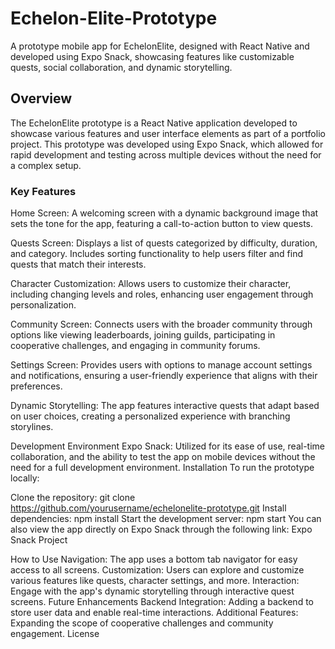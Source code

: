 <h1>Echelon-Elite-Prototype</h1>
A prototype mobile app for EchelonElite, designed with React Native and developed using Expo Snack, showcasing features like customizable quests, social collaboration, and dynamic storytelling.

<h2>Overview</h2>
<p>The EchelonElite prototype is a React Native application developed to showcase various features and user interface elements as part of a portfolio project. This prototype was developed using Expo Snack, which allowed for rapid development and testing across multiple devices without the need for a complex setup.</p>

<h3>Key Features</h3>
Home Screen: A welcoming screen with a dynamic background image that sets the tone for the app, featuring a call-to-action button to view quests.

Quests Screen: Displays a list of quests categorized by difficulty, duration, and category. Includes sorting functionality to help users filter and find quests that match their interests.

Character Customization: Allows users to customize their character, including changing levels and roles, enhancing user engagement through personalization.

Community Screen: Connects users with the broader community through options like viewing leaderboards, joining guilds, participating in cooperative challenges, and engaging in community forums.

Settings Screen: Provides users with options to manage account settings and notifications, ensuring a user-friendly experience that aligns with their preferences.

Dynamic Storytelling: The app features interactive quests that adapt based on user choices, creating a personalized experience with branching storylines.

Development Environment
Expo Snack: Utilized for its ease of use, real-time collaboration, and the ability to test the app on mobile devices without the need for a full development environment.
Installation
To run the prototype locally:

Clone the repository: git clone https://github.com/yourusername/echelonelite-prototype.git
Install dependencies: npm install
Start the development server: npm start
You can also view the app directly on Expo Snack through the following link: Expo Snack Project

How to Use
Navigation: The app uses a bottom tab navigator for easy access to all screens.
Customization: Users can explore and customize various features like quests, character settings, and more.
Interaction: Engage with the app's dynamic storytelling through interactive quest screens.
Future Enhancements
Backend Integration: Adding a backend to store user data and enable real-time interactions.
Additional Features: Expanding the scope of cooperative challenges and community engagement.
License
